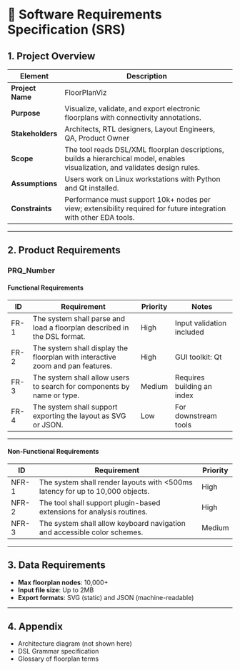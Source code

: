 # 📘 Software Requirements Specification (SRS)

## 1. Project Overview

| Element         | Description |
|-----------------|-------------|
| **Project Name** | FloorPlanViz |
| **Purpose**      | Visualize, validate, and export electronic floorplans with connectivity annotations. |
| **Stakeholders** | Architects, RTL designers, Layout Engineers, QA, Product Owner |
| **Scope**        | The tool reads DSL/XML floorplan descriptions, builds a hierarchical model, enables visualization, and validates design rules. |
| **Assumptions**  | Users work on Linux workstations with Python and Qt installed. |
| **Constraints**  | Performance must support 10k+ nodes per view; extensibility required for future integration with other EDA tools. |
---

## 2. Product Requirements

### PRQ_Number

#### Functional Requirements
| ID | Requirement | Priority | Notes |
|----|-------------|----------|-------|
| FR-1 | The system shall parse and load a floorplan described in the DSL format. | High | Input validation included |
| FR-2 | The system shall display the floorplan with interactive zoom and pan features. | High | GUI toolkit: Qt |
| FR-3 | The system shall allow users to search for components by name or type. | Medium | Requires building an index |
| FR-4 | The system shall support exporting the layout as SVG or JSON. | Low | For downstream tools |

---

#### Non-Functional Requirements

| ID | Requirement | Priority |
|----|-------------|----------|
| NFR-1 | The system shall render layouts with <500ms latency for up to 10,000 objects. | High |
| NFR-2 | The tool shall support plugin-based extensions for analysis routines. | High |
| NFR-3 | The system shall allow keyboard navigation and accessible color schemes. | Medium |

---

## 3. Data Requirements

- **Max floorplan nodes**: 10,000+
- **Input file size**: Up to 2MB
- **Export formats**: SVG (static) and JSON (machine-readable)

---


## 4. Appendix
- Architecture diagram (not shown here)
- DSL Grammar specification
- Glossary of floorplan terms



